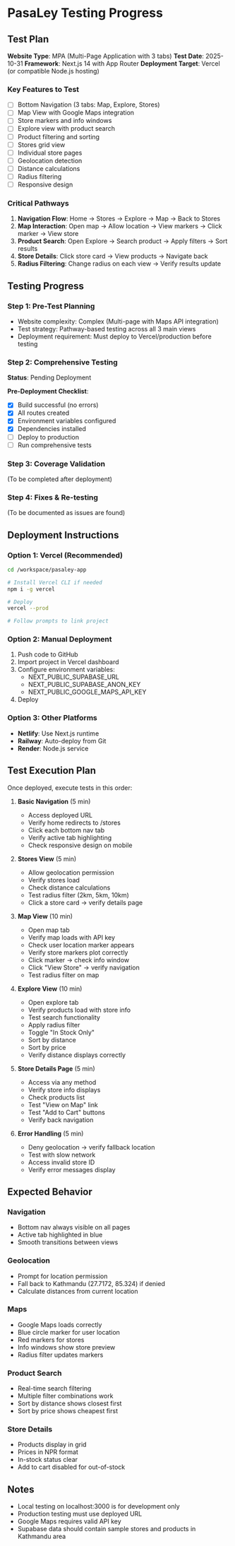 # PasaLey Testing Progress

## Test Plan
**Website Type**: MPA (Multi-Page Application with 3 tabs)
**Test Date**: 2025-10-31
**Framework**: Next.js 14 with App Router
**Deployment Target**: Vercel (or compatible Node.js hosting)

### Key Features to Test
- [ ] Bottom Navigation (3 tabs: Map, Explore, Stores)
- [ ] Map View with Google Maps integration
- [ ] Store markers and info windows
- [ ] Explore view with product search
- [ ] Product filtering and sorting
- [ ] Stores grid view
- [ ] Individual store pages
- [ ] Geolocation detection
- [ ] Distance calculations
- [ ] Radius filtering
- [ ] Responsive design

### Critical Pathways
1. **Navigation Flow**: Home → Stores → Explore → Map → Back to Stores
2. **Map Interaction**: Open map → Allow location → View markers → Click marker → View store
3. **Product Search**: Open Explore → Search product → Apply filters → Sort results
4. **Store Details**: Click store card → View products → Navigate back
5. **Radius Filtering**: Change radius on each view → Verify results update

## Testing Progress

### Step 1: Pre-Test Planning
- Website complexity: Complex (Multi-page with Maps API integration)
- Test strategy: Pathway-based testing across all 3 main views
- Deployment requirement: Must deploy to Vercel/production before testing

### Step 2: Comprehensive Testing
**Status**: Pending Deployment

**Pre-Deployment Checklist**:
- [x] Build successful (no errors)
- [x] All routes created
- [x] Environment variables configured
- [x] Dependencies installed
- [ ] Deploy to production
- [ ] Run comprehensive tests

### Step 3: Coverage Validation
(To be completed after deployment)

### Step 4: Fixes & Re-testing
(To be documented as issues are found)

## Deployment Instructions

### Option 1: Vercel (Recommended)
```bash
cd /workspace/pasaley-app

# Install Vercel CLI if needed
npm i -g vercel

# Deploy
vercel --prod

# Follow prompts to link project
```

### Option 2: Manual Deployment
1. Push code to GitHub
2. Import project in Vercel dashboard
3. Configure environment variables:
   - NEXT_PUBLIC_SUPABASE_URL
   - NEXT_PUBLIC_SUPABASE_ANON_KEY
   - NEXT_PUBLIC_GOOGLE_MAPS_API_KEY
4. Deploy

### Option 3: Other Platforms
- **Netlify**: Use Next.js runtime
- **Railway**: Auto-deploy from Git
- **Render**: Node.js service

## Test Execution Plan

Once deployed, execute tests in this order:

1. **Basic Navigation** (5 min)
   - Access deployed URL
   - Verify home redirects to /stores
   - Click each bottom nav tab
   - Verify active tab highlighting
   - Check responsive design on mobile

2. **Stores View** (5 min)
   - Allow geolocation permission
   - Verify stores load
   - Check distance calculations
   - Test radius filter (2km, 5km, 10km)
   - Click a store card → verify details page

3. **Map View** (10 min)
   - Open map tab
   - Verify map loads with API key
   - Check user location marker appears
   - Verify store markers plot correctly
   - Click marker → check info window
   - Click "View Store" → verify navigation
   - Test radius filter on map

4. **Explore View** (10 min)
   - Open explore tab
   - Verify products load with store info
   - Test search functionality
   - Apply radius filter
   - Toggle "In Stock Only"
   - Sort by distance
   - Sort by price
   - Verify distance displays correctly

5. **Store Details Page** (5 min)
   - Access via any method
   - Verify store info displays
   - Check products list
   - Test "View on Map" link
   - Test "Add to Cart" buttons
   - Verify back navigation

6. **Error Handling** (5 min)
   - Deny geolocation → verify fallback location
   - Test with slow network
   - Access invalid store ID
   - Verify error messages display

## Expected Behavior

### Navigation
- Bottom nav always visible on all pages
- Active tab highlighted in blue
- Smooth transitions between views

### Geolocation
- Prompt for location permission
- Fall back to Kathmandu (27.7172, 85.324) if denied
- Calculate distances from current location

### Maps
- Google Maps loads correctly
- Blue circle marker for user location
- Red markers for stores
- Info windows show store preview
- Radius filter updates markers

### Product Search
- Real-time search filtering
- Multiple filter combinations work
- Sort by distance shows closest first
- Sort by price shows cheapest first

### Store Details
- Products display in grid
- Prices in NPR format
- In-stock status clear
- Add to cart disabled for out-of-stock

## Notes
- Local testing on localhost:3000 is for development only
- Production testing must use deployed URL
- Google Maps requires valid API key
- Supabase data should contain sample stores and products in Kathmandu area
